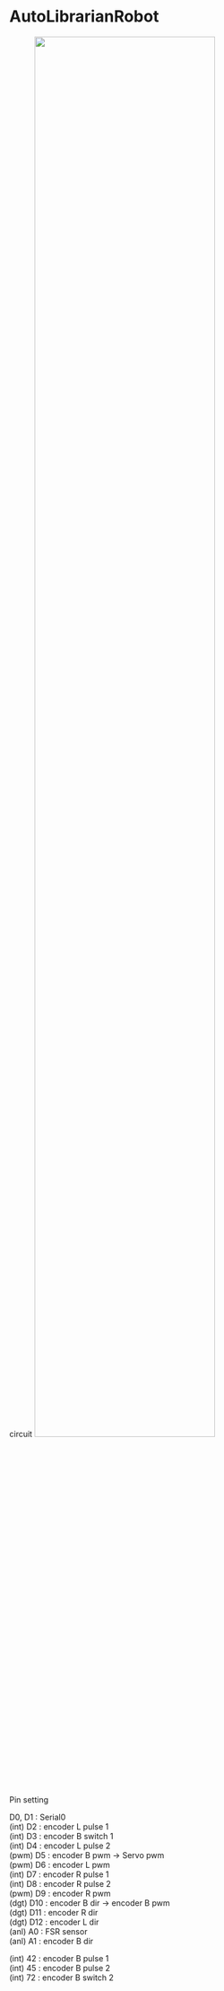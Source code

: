 # AutoLibrarianRobot

circuit
<img width="80%" src="https://user-images.githubusercontent.com/125836071/261840440-5ef092e6-5c2d-464d-8f58-bdcd52e7227c.png"/>

Pin setting

D0, D1 : Serial0 <br/> 
(int) D2 : encoder L pulse 1 <br/> 
(int) D3 : encoder B switch 1 <br/> 
(int) D4 : encoder L pulse 2 <br/> 
(pwm) D5 : encoder B pwm -> Servo pwm <br/> 
(pwm) D6 : encoder L pwm <br/> 
(int) D7 : encoder R pulse 1 <br/> 
(int) D8 : encoder R pulse 2 <br/> 
(pwm) D9 : encoder R pwm <br/> 
(dgt) D10 : encoder B dir -> encoder B pwm <br/> 
(dgt) D11 : encoder R dir <br/> 
(dgt) D12 : encoder L dir <br/> 
(anl) A0 : FSR sensor <br/> 
(anl) A1 : encoder B dir <br/>

(int) 42 : encoder B pulse 1 <br/>
(int) 45 : encoder B pulse 2 <br/>
(int) 72 : encoder B switch 2 <br/>

